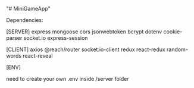 "# MiniGameApp" 

Dependencies:

[SERVER]
express mongoose cors jsonwebtoken bcrypt dotenv cookie-parser socket.io express-session

[CLIENT]
axios @reach/router socket.io-client redux react-redux
random-words react-reveal

[ENV]

need to create your own .env inside /server folder
